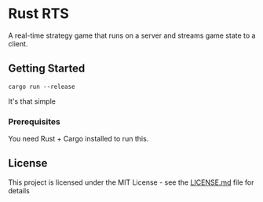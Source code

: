# Rust RTS

A real-time strategy game that runs on a server and streams game state to a client.

## Getting Started

```
cargo run --release
```
It's that simple

### Prerequisites

You need Rust + Cargo installed to run this.

## License

This project is licensed under the MIT License - see the [LICENSE.md](LICENSE.md) file for details
